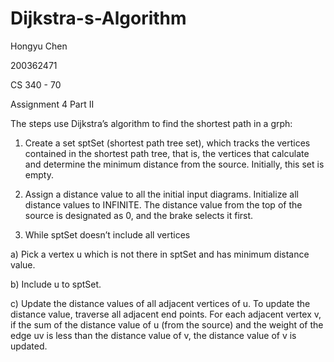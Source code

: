 # Dijkstra-s-Algorithm

Hongyu Chen

200362471

CS 340 - 70

Assignment 4 Part II

The steps use Dijkstra’s algorithm to find the shortest path in a grph:

1. Create a set sptSet (shortest path tree set), which tracks the vertices contained in the shortest path tree, that is, the vertices that calculate and determine the minimum distance from the source. Initially, this set is empty.

2. Assign a distance value to all the initial input diagrams. Initialize all distance values to INFINITE. The distance value from the top of the source is designated as 0, and the brake selects it first.

3. While sptSet doesn’t include all vertices

a) Pick a vertex u which is not there in sptSet and has minimum distance value.

b) Include u to sptSet.

c) Update the distance values of all adjacent vertices of u. To update the distance value, traverse all adjacent end points. For each adjacent vertex v, if the sum of the distance value of u (from the source) and the weight of the edge uv is less than the distance value of v, the distance value of v is updated.
